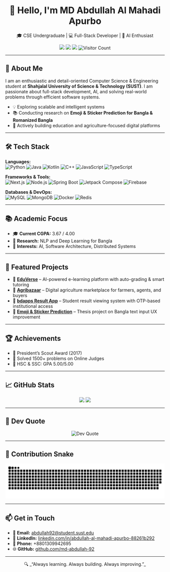 <h1 align="center">👋 Hello, I'm MD Abdullah Al Mahadi Apurbo</h1>

<p align="center">
  🎓 CSE Undergraduate | 💻 Full-Stack Developer | 🤖 AI Enthusiast  
</p>

<p align="center">
  <a href="mailto:abdullah92@student.sust.edu"><img src="https://img.shields.io/badge/Email-abdullah92@student.sust.edu-blue?style=flat-square&logo=gmail"></a>
  <a href="https://www.linkedin.com/in/abdullah-al-mahadi-apurbo-88261b292"><img src="https://img.shields.io/badge/LinkedIn-Abdullah-blue?style=flat-square&logo=linkedin"></a>
  <a href="https://github.com/md-abdullah-92"><img src="https://img.shields.io/github/followers/md-abdullah-92?style=flat-square&label=Follow&logo=github"></a>
  <img src="https://komarev.com/ghpvc/?username=md-abdullah-92&label=Profile%20views&color=0e75b6&style=flat" alt="Visitor Count"/>
</p>

---

## 🧾 About Me

I am an enthusiastic and detail-oriented Computer Science & Engineering student at **Shahjalal University of Science & Technology (SUST)**. I am passionate about full-stack development, AI, and solving real-world problems through efficient software systems.

- 💡 Exploring scalable and intelligent systems  
- 📚 Conducting research on **Emoji & Sticker Prediction for Bangla & Romanized Bangla**  
- 🚀 Actively building education and agriculture-focused digital platforms  

---

## 🛠️ Tech Stack

**Languages:**  
![Python](https://img.shields.io/badge/-Python-3776AB?style=flat&logo=python&logoColor=white)
![Java](https://img.shields.io/badge/-Java-007396?style=flat&logo=java&logoColor=white)
![Kotlin](https://img.shields.io/badge/-Kotlin-7F52FF?style=flat&logo=kotlin&logoColor=white)
![C++](https://img.shields.io/badge/-C++-00599C?style=flat&logo=cplusplus&logoColor=white)
![JavaScript](https://img.shields.io/badge/-JavaScript-F7DF1E?style=flat&logo=javascript&logoColor=black)
![TypeScript](https://img.shields.io/badge/-TypeScript-3178C6?style=flat&logo=typescript&logoColor=white)

**Frameworks & Tools:**  
![Next.js](https://img.shields.io/badge/-Next.js-000000?style=flat&logo=nextdotjs)
![Node.js](https://img.shields.io/badge/-Node.js-339933?style=flat&logo=nodedotjs&logoColor=white)
![Spring Boot](https://img.shields.io/badge/-SpringBoot-6DB33F?style=flat&logo=springboot&logoColor=white)
![Jetpack Compose](https://img.shields.io/badge/-Jetpack_Compose-4285F4?style=flat&logo=android&logoColor=white)
![Firebase](https://img.shields.io/badge/-Firebase-FFCA28?style=flat&logo=firebase&logoColor=black)

**Databases & DevOps:**  
![MySQL](https://img.shields.io/badge/-MySQL-4479A1?style=flat&logo=mysql&logoColor=white)
![MongoDB](https://img.shields.io/badge/-MongoDB-47A248?style=flat&logo=mongodb&logoColor=white)
![Docker](https://img.shields.io/badge/-Docker-2496ED?style=flat&logo=docker&logoColor=white)
![Redis](https://img.shields.io/badge/-Redis-DC382D?style=flat&logo=redis&logoColor=white)

---

## 📚 Academic Focus

- 🎓 **Current CGPA:** 3.67 / 4.00  
- 🤖 **Research:** NLP and Deep Learning for Bangla  
- 🧠 **Interests:** AI, Software Architecture, Distributed Systems  

---

## 🚀 Featured Projects

- 🔸 [**EduVerse**](https://github.com/md-abdullah-92/eduverse) – AI-powered e-learning platform with auto-grading & smart tutoring  
- 🔸 [**Agribazaar**](https://github.com/md-abdullah-92/agribazaar) – Digital agriculture marketplace for farmers, agents, and buyers  
- 🔸 [**bdapps Result App**](https://github.com/md-abdullah-92/result-app) – Student result viewing system with OTP-based institutional access  
- 🔸 [**Emoji & Sticker Prediction**](https://github.com/md-abdullah-92/emoji-sticker-prediction) – Thesis project on Bangla text input UX improvement  

---

## 🏆 Achievements

- 🥇 President’s Scout Award (2017)  
- 🧩 Solved 1500+ problems on Online Judges  
- 📜 HSC & SSC: GPA 5.00/5.00  

---

## 📈 GitHub Stats

<p align="center">
  <img src="https://github-readme-stats.vercel.app/api?username=md-abdullah-92&show_icons=true&theme=default" width="48%" />
  <img src="https://github-readme-stats.vercel.app/api/top-langs/?username=md-abdullah-92&layout=compact&theme=default" width="48%" />
</p>

---

## 🧠 Dev Quote

<p align="center">
  <img src="https://quotes-github-readme.vercel.app/api?type=horizontal&theme=tokyonight" alt="Dev Quote">
</p>

---

## 🐍 Contribution Snake

<p align="center">
  <img src="https://raw.githubusercontent.com/md-abdullah-92/md-abdullah-92/main/output/github-contribution-grid-snake.svg" alt="Contribution Snake Animation">
</p>

---

## 📫 Get in Touch

- 📧 **Email:** abdullah92@student.sust.edu  
- 🔗 **LinkedIn:** [linkedin.com/in/abdullah-al-mahadi-apurbo-88261b292](https://linkedin.com/in/abdullah-al-mahadi-apurbo-88261b292)  
- 📱 **Phone:** +8801309942695  
- 🌐 **GitHub:** [github.com/md-abdullah-92](https://github.com/md-abdullah-92)

---

<p align="center">
  🔍 _“Always learning. Always building. Always improving.”_
</p>
